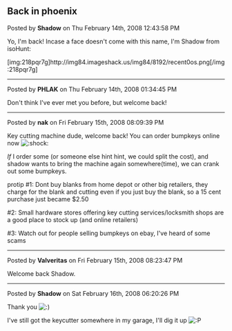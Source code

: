 ## Back in phoenix
Posted by **Shadow** on Thu February 14th, 2008 12:43:58 PM

Yo, I'm back! Incase a face doesn't come with this name, I'm Shadow from isoHunt:

[img:218pqr7g]http&#58;//img84&#46;imageshack&#46;us/img84/8192/recent0os&#46;png[/img:218pqr7g]

--------------------------------------------------------------------------------

Posted by **PHLAK** on Thu February 14th, 2008 01:34:45 PM

Don't think I've ever met you before, but welcome back!

--------------------------------------------------------------------------------

Posted by **nak** on Fri February 15th, 2008 08:09:39 PM

Key cutting machine dude, welcome back!
You can order bumpkeys online now  <!-- s:shock: --><img src="{SMILIES_PATH}/icon_eek.gif" alt=":shock:" title="Shocked" /><!-- s:shock: -->

*If* I order some (or someone else hint hint, we could split the cost), and shadow wants to bring the machine again somewhere(time), we can crank out some bumpkeys.

protip #1: Dont buy blanks from home depot or other big retailers, they charge for the blank and cutting even if you just buy the blank, so a 15 cent purchase just became $2.50

#2: Small hardware stores offering key cutting services/locksmith shops are a good place to stock up (and online retailers)

#3: Watch out for people selling bumpkeys on ebay, I've heard of some scams

--------------------------------------------------------------------------------

Posted by **Valveritas** on Fri February 15th, 2008 08:23:47 PM

Welcome back Shadow.

--------------------------------------------------------------------------------

Posted by **Shadow** on Sat February 16th, 2008 06:20:26 PM

Thank you <!-- s:) --><img src="{SMILIES_PATH}/icon_e_smile.gif" alt=":)" title="Smile" /><!-- s:) -->

I've still got the keycutter somewhere in my garage, I'll dig it up <!-- s:P --><img src="{SMILIES_PATH}/icon_razz.gif" alt=":P" title="Razz" /><!-- s:P -->
